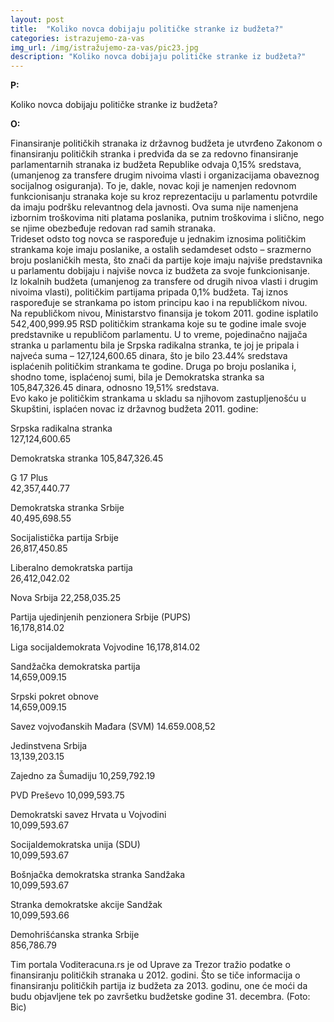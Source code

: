 ```yaml
---
layout: post
title:  "Koliko novca dobijaju političke stranke iz budžeta?"
categories: istrazujemo-za-vas
img_url: /img/istražujemo-za-vas/pic23.jpg
description: "Koliko novca dobijaju političke stranke iz budžeta?"
---
```


**P:**

Koliko novca dobijaju političke stranke iz budžeta?


**O:**
<div class="justify">
Finansiranje političkih stranaka iz državnog budžeta je utvrđeno Zakonom o finansiranju političkih stranka i predviđa da se za redovno finansiranje parlamentarnih stranaka iz budžeta Republike odvaja 0,15% sredstava, (umanjenog za transfere drugim nivoima vlasti i organizacijama obaveznog socijalnog osiguranja). To je, dakle, novac koji je namenjen redovnom funkcionisanju stranaka koje su kroz reprezentaciju u parlamentu potvrdile da imaju podršku relevantnog dela javnosti. Ova suma nije namenjena izbornim troškovima niti platama poslanika,  putnim troškovima i slično, nego se njime obezbeđuje redovan rad samih stranaka.<br/>
Trideset odsto tog novca se raspoređuje u jednakim iznosima političkim strankama koje imaju poslanike, a ostalih sedamdeset odsto – srazmerno broju poslaničkih mesta, što znači da partije koje imaju najviše predstavnika u parlamentu dobijaju i najviše novca iz budžeta za svoje funkcionisanje.<br/>
Iz lokalnih budžeta (umanjenog za transfere od drugih nivoa vlasti i drugim nivoima vlasti), političkim partijama pripada 0,1% budžeta. Taj iznos raspoređuje se strankama po istom principu kao i na republičkom nivou.<br/>
Na republičkom nivou, Ministarstvo finansija je tokom 2011. godine isplatilo 542,400,999.95 RSD političkim strankama koje su te godine imale svoje predstavnike u republičom parlamentu. U to vreme, pojedinačno najjača stranka u parlamentu bila je Srpska radikalna stranka, te joj je pripala i najveća suma – 127,124,600.65 dinara, što je bilo 23.44% sredstava isplaćenih političkim strankama te godine. Druga po broju poslanika i, shodno tome, isplaćenoj sumi, bila je Demokratska stranka sa 105,847,326.45 dinara, odnosno 19,51% sredstava.<br/></div>
Evo kako je političkim strankama u skladu sa njihovom zastupljenošću u Skupštini, isplaćen novac iz državnog budžeta 2011. godine: 

 
Srpska radikalna stranka	
127,124,600.65

Demokratska stranka	
105,847,326.45

G 17 Plus	
42,357,440.77

Demokratska stranka Srbije	
40,495,698.55

Socijalistička partija Srbije	
26,817,450.85

Liberalno demokratska partija	
26,412,042.02

Nova Srbija	
22,258,035.25

Partija ujedinjenih penzionera Srbije (PUPS)	
16,178,814.02

Liga socijaldemokrata Vojvodine	
16,178,814.02

Sandžačka demokratska partija	
14,659,009.15

Srpski pokret obnove	
14,659,009.15

Savez vojvođanskih Mađara (SVM)	
14.659.008,52

Jedinstvena Srbija	
13,139,203.15

Zajedno za Šumadiju	
10,259,792.19

PVD Preševo	
10,099,593.75

Demokratski savez Hrvata u Vojvodini	
10,099,593.67

Socijaldemokratska unija (SDU)	
10,099,593.67

Bošnjačka demokratska stranka Sandžaka	
10,099,593.67

Stranka demokratske akcije Sandžak	
10,099,593.66

Demohrišćanska stranka Srbije	
856,786.79

<div class="justify">
Tim portala Voditeracuna.rs je od Uprave za Trezor tražio podatke o finansiranju političkih stranaka u 2012. godini. Što se tiče informacija o finansiranju političkih partija iz budžeta za 2013. godinu, one će moći da budu objavljene tek po završetku budžetske godine 31. decembra.
(Foto: Bic) </div>